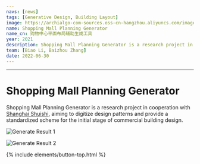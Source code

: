 ```yaml
---
navs: [news]
tags: [Generative Design, Building Layout]
image: https://archialgo-com-sources.oss-cn-hangzhou.aliyuncs.com/images/img-shopping-mall-planning-generator.jpg
name: Shopping Mall Planning Generator
name_cn: 购物中心平面布局辅助生成工具
year: 2021
description: Shopping Mall Planning Generator is a research project in cooperation with Shanghai Shuishi, aiming to digitize design patterns and provide a standardized scheme for the initial stage of commercial building design.
team: [Biao Li, Baizhou Zhang]
date: 2022-06-30
---
```


---
# Shopping Mall Planning Generator
Shopping Mall Planning Generator is a research project in cooperation with [Shanghai Shuishi](https://www.shuishi.com/), aiming to digitize design patterns and provide a standardized scheme for the initial stage of commercial building design.

![Generate Result 1](https://github.com/zhangbz764/shopping-mall/raw/main/imgs/result1.jpg "Generate Result 1")

![Generate Result 2](https://github.com/zhangbz764/shopping-mall/raw/main/imgs/result2.jpg "Generate Result 2")

{% include elements/button-top.html %}
